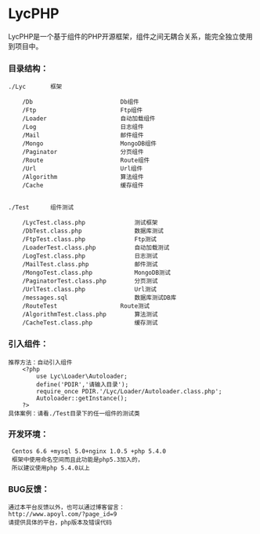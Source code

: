 LycPHP
======

LycPHP是一个基于组件的PHP开源框架，组件之间无耦合关系，能完全独立使用到项目中。

### 目录结构：

	./Lyc		框架
	
		/Db							Db组件
		/Ftp						Ftp组件
		/Loader						自动加载组件
		/Log						日志组件
		/Mail						邮件组件
		/Mongo						MongoDB组件
		/Paginator					分页组件
		/Route						Route组件
		/Url						Url组件
		/Algorithm					算法组件
		/Cache						缓存组件
	
	
	./Test		组件测试
	
		/LycTest.class.php				测试框架
		/DbTest.class.php				数据库测试
		/FtpTest.class.php				Ftp测试
		/LoaderTest.class.php			自动加载测试
		/LogTest.class.php				日志测试
		/MailTest.class.php				邮件测试
		/MongoTest.class.php			MongoDB测试
		/PaginatorTest.class.php		分页测试
		/UrlTest.class.php				Url测试
		/messages.sql					数据库测试DB库
		/RouteTest					Route测试
		/AlgorithmTest.class.php		算法测试
		/CacheTest.class.php			缓存测试	  


### 引入组件：

	推荐方法：自动引入组件
		<?php
			use Lyc\Loader\Autoloader;
			define('PDIR','请输入目录');
			require_once PDIR.'/Lyc/Loader/Autoloader.class.php';
			Autoloader::getInstance();
		?>
	具体案例：请看./Test目录下的任一组件的测试类

		
### 开发环境：

	 Centos 6.6 +mysql 5.0+nginx 1.0.5 +php 5.4.0
	 框架中使用命名空间而且此功能是php5.3加入的，
	 所以建议使用php 5.4.0以上


### BUG反馈：

	通过本平台反馈以外，也可以通过博客留言：
	http://www.apoyl.com/?page_id=9
	请提供具体的平台，php版本及错误代码
	
		  		    
